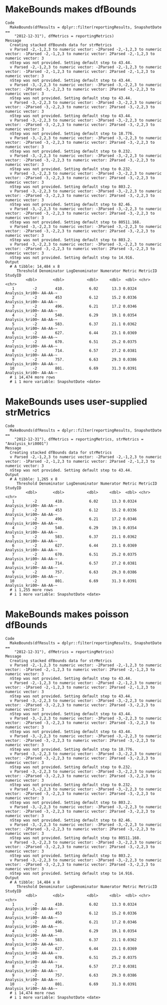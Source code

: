 # MakeBounds makes dfBounds

    Code
      MakeBounds(dfResults = dplyr::filter(reportingResults, SnapshotDate ==
        "2012-12-31"), dfMetrics = reportingMetrics)
    Message
      Creating stacked dfBounds data for strMetrics
      v Parsed -2,-1,2,3 to numeric vector: -2Parsed -2,-1,2,3 to numeric vector: -1Parsed -2,-1,2,3 to numeric vector: 2Parsed -2,-1,2,3 to numeric vector: 3
      nStep was not provided. Setting default step to 43.44.
      v Parsed -2,-1,2,3 to numeric vector: -2Parsed -2,-1,2,3 to numeric vector: -1Parsed -2,-1,2,3 to numeric vector: 2Parsed -2,-1,2,3 to numeric vector: 3
      nStep was not provided. Setting default step to 43.44.
      v Parsed -3,-2,2,3 to numeric vector: -3Parsed -3,-2,2,3 to numeric vector: -2Parsed -3,-2,2,3 to numeric vector: 2Parsed -3,-2,2,3 to numeric vector: 3
      nStep was not provided. Setting default step to 43.44.
      v Parsed -3,-2,2,3 to numeric vector: -3Parsed -3,-2,2,3 to numeric vector: -2Parsed -3,-2,2,3 to numeric vector: 2Parsed -3,-2,2,3 to numeric vector: 3
      nStep was not provided. Setting default step to 43.44.
      v Parsed -3,-2,2,3 to numeric vector: -3Parsed -3,-2,2,3 to numeric vector: -2Parsed -3,-2,2,3 to numeric vector: 2Parsed -3,-2,2,3 to numeric vector: 3
      nStep was not provided. Setting default step to 18.776.
      v Parsed -3,-2,2,3 to numeric vector: -3Parsed -3,-2,2,3 to numeric vector: -2Parsed -3,-2,2,3 to numeric vector: 2Parsed -3,-2,2,3 to numeric vector: 3
      nStep was not provided. Setting default step to 0.232.
      v Parsed -3,-2,2,3 to numeric vector: -3Parsed -3,-2,2,3 to numeric vector: -2Parsed -3,-2,2,3 to numeric vector: 2Parsed -3,-2,2,3 to numeric vector: 3
      nStep was not provided. Setting default step to 0.232.
      v Parsed -3,-2,2,3 to numeric vector: -3Parsed -3,-2,2,3 to numeric vector: -2Parsed -3,-2,2,3 to numeric vector: 2Parsed -3,-2,2,3 to numeric vector: 3
      nStep was not provided. Setting default step to 803.2.
      v Parsed -3,-2,2,3 to numeric vector: -3Parsed -3,-2,2,3 to numeric vector: -2Parsed -3,-2,2,3 to numeric vector: 2Parsed -3,-2,2,3 to numeric vector: 3
      nStep was not provided. Setting default step to 82.46.
      v Parsed -3,-2,2,3 to numeric vector: -3Parsed -3,-2,2,3 to numeric vector: -2Parsed -3,-2,2,3 to numeric vector: 2Parsed -3,-2,2,3 to numeric vector: 3
      nStep was not provided. Setting default step to 80511.168.
      v Parsed -3,-2,2,3 to numeric vector: -3Parsed -3,-2,2,3 to numeric vector: -2Parsed -3,-2,2,3 to numeric vector: 2Parsed -3,-2,2,3 to numeric vector: 3
      nStep was not provided. Setting default step to 803.2.
      v Parsed -3,-2,2,3 to numeric vector: -3Parsed -3,-2,2,3 to numeric vector: -2Parsed -3,-2,2,3 to numeric vector: 2Parsed -3,-2,2,3 to numeric vector: 3
      nStep was not provided. Setting default step to 14.916.
    Output
      # A tibble: 14,484 x 8
         Threshold Denominator LogDenominator Numerator Metric MetricID        StudyID
             <dbl>       <dbl>          <dbl>     <dbl>  <dbl> <chr>           <chr>  
       1        -2        410.           6.02      13.3 0.0324 Analysis_kri00~ AA-AA-~
       2        -2        453            6.12      15.2 0.0336 Analysis_kri00~ AA-AA-~
       3        -2        496.           6.21      17.2 0.0346 Analysis_kri00~ AA-AA-~
       4        -2        540.           6.29      19.1 0.0354 Analysis_kri00~ AA-AA-~
       5        -2        583.           6.37      21.1 0.0362 Analysis_kri00~ AA-AA-~
       6        -2        627.           6.44      23.1 0.0369 Analysis_kri00~ AA-AA-~
       7        -2        670.           6.51      25.2 0.0375 Analysis_kri00~ AA-AA-~
       8        -2        714.           6.57      27.2 0.0381 Analysis_kri00~ AA-AA-~
       9        -2        757.           6.63      29.3 0.0386 Analysis_kri00~ AA-AA-~
      10        -2        801.           6.69      31.3 0.0391 Analysis_kri00~ AA-AA-~
      # i 14,474 more rows
      # i 1 more variable: SnapshotDate <date>

# MakeBounds uses user-supplied strMetrics

    Code
      MakeBounds(dfResults = dplyr::filter(reportingResults, SnapshotDate ==
        "2012-12-31"), dfMetrics = reportingMetrics, strMetrics = "Analysis_kri0001")
    Message
      Creating stacked dfBounds data for strMetrics
      v Parsed -2,-1,2,3 to numeric vector: -2Parsed -2,-1,2,3 to numeric vector: -1Parsed -2,-1,2,3 to numeric vector: 2Parsed -2,-1,2,3 to numeric vector: 3
      nStep was not provided. Setting default step to 43.44.
    Output
      # A tibble: 1,265 x 8
         Threshold Denominator LogDenominator Numerator Metric MetricID        StudyID
             <dbl>       <dbl>          <dbl>     <dbl>  <dbl> <chr>           <chr>  
       1        -2        410.           6.02      13.3 0.0324 Analysis_kri00~ AA-AA-~
       2        -2        453            6.12      15.2 0.0336 Analysis_kri00~ AA-AA-~
       3        -2        496.           6.21      17.2 0.0346 Analysis_kri00~ AA-AA-~
       4        -2        540.           6.29      19.1 0.0354 Analysis_kri00~ AA-AA-~
       5        -2        583.           6.37      21.1 0.0362 Analysis_kri00~ AA-AA-~
       6        -2        627.           6.44      23.1 0.0369 Analysis_kri00~ AA-AA-~
       7        -2        670.           6.51      25.2 0.0375 Analysis_kri00~ AA-AA-~
       8        -2        714.           6.57      27.2 0.0381 Analysis_kri00~ AA-AA-~
       9        -2        757.           6.63      29.3 0.0386 Analysis_kri00~ AA-AA-~
      10        -2        801.           6.69      31.3 0.0391 Analysis_kri00~ AA-AA-~
      # i 1,255 more rows
      # i 1 more variable: SnapshotDate <date>

# MakeBounds makes poisson dfBounds

    Code
      MakeBounds(dfResults = dplyr::filter(reportingResults, SnapshotDate ==
        "2012-12-31"), dfMetrics = reportingMetrics)
    Message
      Creating stacked dfBounds data for strMetrics
      v Parsed -2,-1,2,3 to numeric vector: -2Parsed -2,-1,2,3 to numeric vector: -1Parsed -2,-1,2,3 to numeric vector: 2Parsed -2,-1,2,3 to numeric vector: 3
      nStep was not provided. Setting default step to 43.44.
      v Parsed -2,-1,2,3 to numeric vector: -2Parsed -2,-1,2,3 to numeric vector: -1Parsed -2,-1,2,3 to numeric vector: 2Parsed -2,-1,2,3 to numeric vector: 3
      nStep was not provided. Setting default step to 43.44.
      v Parsed -3,-2,2,3 to numeric vector: -3Parsed -3,-2,2,3 to numeric vector: -2Parsed -3,-2,2,3 to numeric vector: 2Parsed -3,-2,2,3 to numeric vector: 3
      nStep was not provided. Setting default step to 43.44.
      v Parsed -3,-2,2,3 to numeric vector: -3Parsed -3,-2,2,3 to numeric vector: -2Parsed -3,-2,2,3 to numeric vector: 2Parsed -3,-2,2,3 to numeric vector: 3
      nStep was not provided. Setting default step to 43.44.
      v Parsed -3,-2,2,3 to numeric vector: -3Parsed -3,-2,2,3 to numeric vector: -2Parsed -3,-2,2,3 to numeric vector: 2Parsed -3,-2,2,3 to numeric vector: 3
      nStep was not provided. Setting default step to 18.776.
      v Parsed -3,-2,2,3 to numeric vector: -3Parsed -3,-2,2,3 to numeric vector: -2Parsed -3,-2,2,3 to numeric vector: 2Parsed -3,-2,2,3 to numeric vector: 3
      nStep was not provided. Setting default step to 0.232.
      v Parsed -3,-2,2,3 to numeric vector: -3Parsed -3,-2,2,3 to numeric vector: -2Parsed -3,-2,2,3 to numeric vector: 2Parsed -3,-2,2,3 to numeric vector: 3
      nStep was not provided. Setting default step to 0.232.
      v Parsed -3,-2,2,3 to numeric vector: -3Parsed -3,-2,2,3 to numeric vector: -2Parsed -3,-2,2,3 to numeric vector: 2Parsed -3,-2,2,3 to numeric vector: 3
      nStep was not provided. Setting default step to 803.2.
      v Parsed -3,-2,2,3 to numeric vector: -3Parsed -3,-2,2,3 to numeric vector: -2Parsed -3,-2,2,3 to numeric vector: 2Parsed -3,-2,2,3 to numeric vector: 3
      nStep was not provided. Setting default step to 82.46.
      v Parsed -3,-2,2,3 to numeric vector: -3Parsed -3,-2,2,3 to numeric vector: -2Parsed -3,-2,2,3 to numeric vector: 2Parsed -3,-2,2,3 to numeric vector: 3
      nStep was not provided. Setting default step to 80511.168.
      v Parsed -3,-2,2,3 to numeric vector: -3Parsed -3,-2,2,3 to numeric vector: -2Parsed -3,-2,2,3 to numeric vector: 2Parsed -3,-2,2,3 to numeric vector: 3
      nStep was not provided. Setting default step to 803.2.
      v Parsed -3,-2,2,3 to numeric vector: -3Parsed -3,-2,2,3 to numeric vector: -2Parsed -3,-2,2,3 to numeric vector: 2Parsed -3,-2,2,3 to numeric vector: 3
      nStep was not provided. Setting default step to 14.916.
    Output
      # A tibble: 14,484 x 8
         Threshold Denominator LogDenominator Numerator Metric MetricID        StudyID
             <dbl>       <dbl>          <dbl>     <dbl>  <dbl> <chr>           <chr>  
       1        -2        410.           6.02      13.3 0.0324 Analysis_kri00~ AA-AA-~
       2        -2        453            6.12      15.2 0.0336 Analysis_kri00~ AA-AA-~
       3        -2        496.           6.21      17.2 0.0346 Analysis_kri00~ AA-AA-~
       4        -2        540.           6.29      19.1 0.0354 Analysis_kri00~ AA-AA-~
       5        -2        583.           6.37      21.1 0.0362 Analysis_kri00~ AA-AA-~
       6        -2        627.           6.44      23.1 0.0369 Analysis_kri00~ AA-AA-~
       7        -2        670.           6.51      25.2 0.0375 Analysis_kri00~ AA-AA-~
       8        -2        714.           6.57      27.2 0.0381 Analysis_kri00~ AA-AA-~
       9        -2        757.           6.63      29.3 0.0386 Analysis_kri00~ AA-AA-~
      10        -2        801.           6.69      31.3 0.0391 Analysis_kri00~ AA-AA-~
      # i 14,474 more rows
      # i 1 more variable: SnapshotDate <date>


